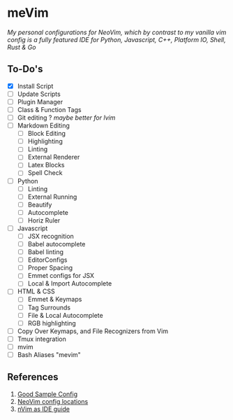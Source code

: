# meVim
*My personal configurations for NeoVim, which by contrast to my vanilla vim config is a fully featured IDE for Python, Javascript, C++, Platform IO, Shell, Rust & Go*

## To-Do's
- [x] Install Script
- [ ] Update Scripts
- [ ] Plugin Manager
- [ ] Class & Function Tags
- [ ] Git editing ? *maybe better for lvim*
- [ ] Markdown Editing
  - [ ] Block Editing
  - [ ] Highlighting
  - [ ] Linting
  - [ ] External Renderer
  - [ ] Latex Blocks
  - [ ] Spell Check
- [ ] Python
  - [ ] Linting
  - [ ] External Running
  - [ ] Beautify
  - [ ] Autocomplete
  - [ ] Horiz Ruler
- [ ] Javascript
  - [ ] JSX recognition
  - [ ] Babel autocomplete
  - [ ] Babel linting
  - [ ] EditorConfigs
  - [ ] Proper Spacing
  - [ ] Emmet configs for JSX
  - [ ] Local & Import Autocomplete
- [ ] HTML & CSS
  - [ ] Emmet & Keymaps
  - [ ] Tag Surrounds
  - [ ] File & Local Autocomplete
  - [ ] RGB highlighting
- [ ] Copy Over Keymaps, and File Recognizers from Vim
- [ ] Tmux integration
- [ ] mvim
- [ ] Bash Aliases "mevim"

## References
1. [Good Sample Config][1]
2. [NeoVim config locations][2]
3. [nVim as IDE guide][3]

[1]: https://github.com/rafi/vim-config
[2]: https://vi.stackexchange.com/questions/12579/windows-neovim-setup
[3]: http://coderoncode.com/tools/2017/04/16/vim-the-perfect-ide.html
